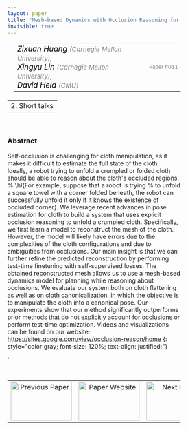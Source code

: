 ```yaml
---
layout: paper
title: "Mesh-based Dynamics with Occlusion Reasoning for Cloth Manipulation"
invisible: true
---
```

<head>
<style>
* {
  box-sizing: border-box;
}

#myInput {
  background-position: 10px 10px;
  background-repeat: no-repeat;
  width: 100%;
  font-size: 100%;
  padding: 12px 20px 12px 40px;
  border: 1px solid #ddd;
  margin-bottom: 12px;
}

#myTable, #myTableA {
  border-collapse: collapse;
  width: 100%;
  border: 1px solid #ddd;
  font-size: 100%;
}

#myTable th, #myTable td, #myTableA th, #myTableA td {
  text-align: left;
  padding: 12px;
}

#myTable tr, #myTableA tr {
  border-bottom: 1px solid #ddd;
}

#myTable tr.header, #myTable tr:hover, #myTableA tr.header, #myTableA tr:hover {
  background-color: #f1f1f1;
}


#eventcounter1 a {
    font-size: 12px;
    color: #ffffff;
    display: block;
}

#eventcounter1 a:hover {
    text-decoration: none;
}

#eventcounter2 a {
    font-size: 12px;
    color: #ffffff;
    display: block;
}

#eventcounter2 a:hover {
    text-decoration: none;
}

</style>
</head>

<table width = "95%" style="padding-left: 15px; margin-left: auto; margin-right: 10px;">
<tr><td style = "vertical-align: top; padding-right: 25px;" rowspan="2">
<span style="color:black; font-size: 110%;"><i>
Zixuan Huang <span style="color:gray; font-size: 85%">(Carnegie Mellon University)</span><span style="color:gray; font-size: 100%">,</span><br>
Xingyu   Lin <span style="color:gray; font-size: 85%">(Carnegie Mellon University)</span><span style="color:gray; font-size: 100%">,</span><br>
David Held <span style="color:gray; font-size: 85%">(CMU)</span>
</i></span>
</td>

<tr>
<td style="color:#777789; text-align:right; font-size: 75%; margin-right:10px;">Paper&nbsp;#011</td>
</tr>
</table>

<table width="80%" style="margin-top: 20px; margin-left: auto; margin-right: auto;">
  <tr>
    <td style="text-align:center;">2. Short talks</td>
  </tr>
</table>
<br>


### Abstract
Self-occlusion is challenging for cloth manipulation, as it makes it difficult to estimate the full state of the cloth. Ideally, a robot trying to unfold a crumpled or folded cloth should be able to reason about the cloth's occluded regions.
% \hl{For example, suppose that a robot is trying
% to unfold a square towel with a corner folded beneath, the robot can successfully unfold it only if it knows the existence of occluded corner}. 
We leverage recent advances in pose estimation for cloth to build a system that uses explicit occlusion reasoning to unfold a crumpled cloth. Specifically, we first learn a model to reconstruct the mesh of the cloth. However, the model will likely have errors due to the complexities of the cloth configurations and due to ambiguities from occlusions.  Our main insight is that we can further refine the predicted reconstruction by performing test-time finetuning with self-supervised losses. The obtained reconstructed mesh allows us to use a mesh-based dynamics model for planning while reasoning about occlusions. We evaluate our system both on cloth flattening as well as on  cloth canonicalization, in which the objective is to manipulate the cloth into a canonical pose. Our experiments show that our method significantly outperforms prior methods that do not explicitly account for occlusions or perform test-time optimization.
Videos and visualizations can be found on our  website: https://sites.google.com/view/occlusion-reason/home
{: style="color:gray; font-size: 120%; text-align: justified;"}


<table width="100%" style="margin-top:40px;">
<tr>
    <td style="width: 30%; text-align: center;"><a href="{ site.baseurl }/program/papers/010/">
<img src="{ site.baseurl }/images/previous_paper_icon.png"
       alt="Previous Paper" width = "142"  height = "90"/> 
</a> </td>
<td style="text-align: center;"><a href="{{ site.baseurl }}/program/papers">
<img src="{{ site.baseurl }}/images/overview_icon.png"
       alt="Paper Website" width = "142"  height = "90"/> 
</a> </td>
    <td style="width: 30%; text-align: center;"><a href="{ site.baseurl }/program/papers/012/">
    <img src="{ site.baseurl }/images/next_paper_icon.png"
        alt="Next Paper" width = "142"  height = "90"/>
    </a></td>
'</tr>
</table>

